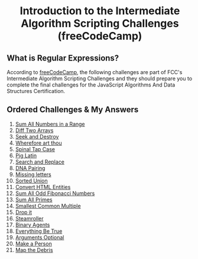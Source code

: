 <h1 align="center">
Introduction to the Intermediate Algorithm Scripting Challenges (freeCodeCamp)
</h1>
<h2>
What is Regular Expressions?
</h2>

According to [freeCodeCamp](https://www.freecodecamp.org/), the following challenges are part of FCC's Intermediate Algorithm Scripting Challenges and they should prepare you to complete the final challenges for the JavaScript Algorithms And Data Structures Certification.

<h2>
Ordered Challenges & My Answers
</h2>

1. [Sum All Numbers in a Range](https://github.com/Davigl/intermediate-algorithm-scripting-js/blob/master/sum-all-numbers-in-a-range.js)
2. [Diff Two Arrays](https://github.com/Davigl/intermediate-algorithm-scripting-js/blob/master/diff-two-arrays.js)
3. [Seek and Destroy](https://github.com/Davigl/intermediate-algorithm-scripting-js/blob/master/seek-and-destroy.js)
4. [Wherefore art thou](https://github.com/Davigl/intermediate-algorithm-scripting-js/blob/master/wherefore-art-thou.js)
5. [Spinal Tap Case](https://github.com/Davigl/intermediate-algorithm-scripting-js/blob/master/spinal-tap-case.js)
6. [Pig Latin](https://github.com/Davigl/intermediate-algorithm-scripting-js/blob/master/pig-latin.js)
7. [Search and Replace](https://github.com/Davigl/intermediate-algorithm-scripting-js/blob/master/search-and-replace.js)
8. [DNA Pairing](https://github.com/Davigl/intermediate-algorithm-scripting-js/blob/master/dna-pairing.js)
9. [Missing letters](https://github.com/Davigl/intermediate-algorithm-scripting-js/blob/master/missing-letters.js)
10. [Sorted Union](https://github.com/Davigl/intermediate-algorithm-scripting-js/blob/master/sorted-union.js)
11. [Convert HTML Entities](https://github.com/Davigl/intermediate-algorithm-scripting-js/blob/master/convert-html-entities.js)
12. [Sum All Odd Fibonacci Numbers](https://github.com/Davigl/intermediate-algorithm-scripting-js/blob/master/sum-all-odd-fibonacci-numbers.js)
13. [Sum All Primes](https://github.com/Davigl/intermediate-algorithm-scripting-js/blob/master/sum-all-primes.js)
14. [Smallest Common Multiple](https://github.com/Davigl/intermediate-algorithm-scripting-js/blob/master/smallest-common-multiple.js)
15. [Drop it](https://github.com/Davigl/intermediate-algorithm-scripting-js/blob/master/drop-it.js)
16. [Steamroller](https://github.com/Davigl/intermediate-algorithm-scripting-js/blob/master/steamroller.js)
17. [Binary Agents](https://github.com/Davigl/intermediate-algorithm-scripting-js/blob/master/binary-agents.js)
18. [Everything Be True](https://github.com/Davigl/intermediate-algorithm-scripting-js/blob/master/everything-be-true.js)
19. [Arguments Optional](https://github.com/Davigl/intermediate-algorithm-scripting-js/blob/master/arguments-optional.js)
20. [Make a Person](https://github.com/Davigl/intermediate-algorithm-scripting-js/blob/master/make-a-person.js)
21. [Map the Debris](https://github.com/Davigl/intermediate-algorithm-scripting-js/blob/master/map-the-debris.js)
